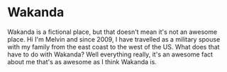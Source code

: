 # Wakanda
Wakanda is a fictional place, but that doesn't mean it's not an awesome place.
Hi I'm Melvin and since 2009, I have travelled as a military spouse 
with my family from the east coast to the west of the US.
What does that have to do with Wakanda? 
Well everything really, it's an awesome fact 
about me that's as awesome as I think Wakanda is.
